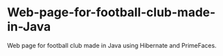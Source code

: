 # Web-page-for-football-club-made-in-Java
Web page for football club made in Java using Hibernate and PrimeFaces.
